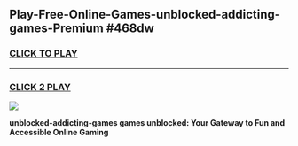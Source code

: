 
## Play-Free-Online-Games-unblocked-addicting-games-Premium #468dw
<h3>
<a href="https://premium.freeplayer.one?title=unblocked-addicting-games&ref=8M">CLICK TO PLAY</a></h3>
<hr>

<h3>
<a href="https://premium.freeplayer.one?title=unblocked-addicting-games&ref=8M">CLICK 2 PLAY</a>
  
</h3>

<a href="https://premium.freeplayer.one?title=unblocked-addicting-games&ref=8M"><img src="https://clearcache.store/games.png"></a>


**unblocked-addicting-games games unblocked: Your Gateway to Fun and Accessible Online Gaming**
